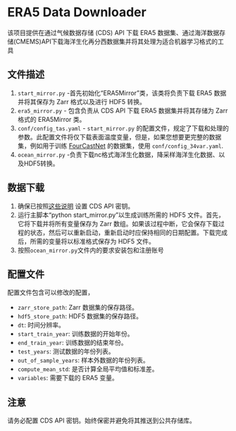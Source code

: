 # ERA5 Data Downloader

该项目提供在通过气候数据存储 (CDS) API 下载 ERA5 数据集、通过海洋数据存储(CMEMS)API下载海洋生化再分西数据集并将其处理为适合机器学习格式的工具

## 文件描述

1. `start_mirror.py` -首先初始化“ERA5Mirror”类，该类将负责下载 ERA5 数据并将其保存为 Zarr 格式以及进行 HDF5 转换。
2. `era5_mirror.py` - 包含负责从 CDS API 下载 ERA5 数据集并将其存储为 Zarr 格式的 ERA5Mirror 类。
3. `conf/config_tas.yaml` - `start_mirror.py` 的配置文件，规定了下载和处理的参数。此配置文件将仅下载表面温度变量，但是，如果您想要更完整的数据集，例如用于训练 [FourCastNet](https://arxiv.org/abs/2202.11214) 的数据集，使用 `conf/config_34var.yaml`.
4. `ocean_mirror.py` -负责下载nc格式海洋生化数据，降采样海洋生化数据、以及HDF5转换。
 
## 数据下载

1. 确保已按照[这些说明](https://cds.climate.copernicus.eu/api-how-to) 设置 CDS API 密钥。
2. 运行主脚本“python start_mirror.py”以生成训练所需的 HDF5 文件。首先，它将下载并将所有变量保存为 Zarr 数组。如果该过程中断，它会保存下载过程的状态，然后可以重新启动，重新启动时应保持相同的日期配置。下载完成后，所需的变量将以标准格式保存为 HDF5 文件。
3. 按照`ocean_mirror.py`文件内的要求安装包和注册账号

## 配置文件

配置文件包含可以修改的配置，

- `zarr_store_path`: Zarr 数据集的保存路径。
- `hdf5_store_path`: HDF5 数据集的保存路径。
- `dt`: 时间分辨率。
- `start_train_year`: 训练数据的开始年份。
- `end_train_year`: 训练数据的结束年份。
- `test_years`: 测试数据的年份列表。
- `out_of_sample_years`: 样本外数据的年份列表。
- `compute_mean_std`: 是否计算全局平均值和标准差。
- `variables`: 需要下载的 ERA5 变量。

## 注意

请务必配置 CDS API 密钥。始终保密并避免将其推送到公共存储库。
